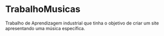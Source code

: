 # TrabalhoMusicas
Trabalho de Aprendizagem industrial que tinha o objetivo de criar um site apresentando uma música específica.
